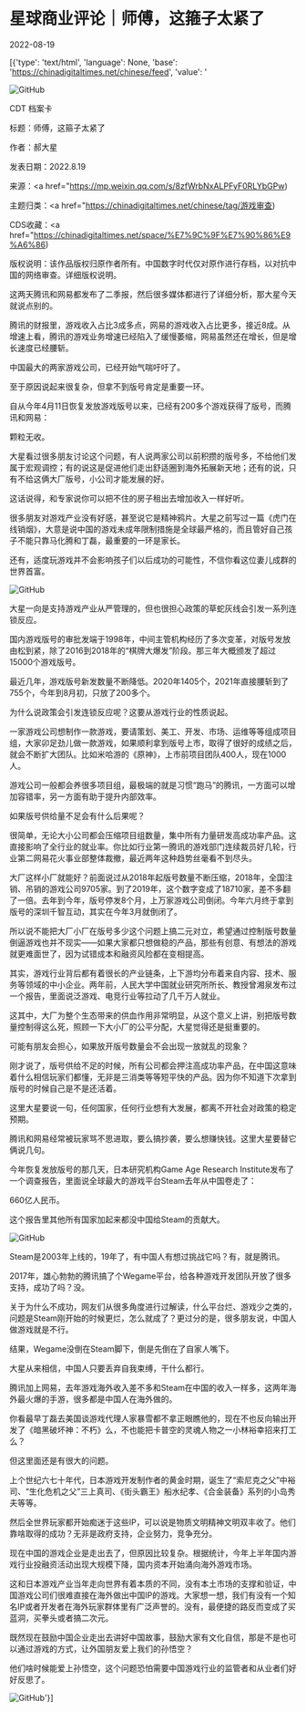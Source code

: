 # 星球商业评论｜师傅，这箍子太紧了

2022-08-19

[{'type': 'text/html', 'language': None, 'base': 'https://chinadigitaltimes.net/chinese/feed', 'value': '











![GitHub](https://chinadigitaltimes.net/chinese/files/2022/08/image-1660947003392.png)



CDT 档案卡

标题：师傅，这箍子太紧了

作者：郝大星

发表日期：2022.8.19

来源：<a href="https://mp.weixin.qq.com/s/8zfWrbNxALPFyF0RLYbGPw)

主题归类：<a href="https://chinadigitaltimes.net/chinese/tag/游戏审查)

CDS收藏：<a href="https://chinadigitaltimes.net/space/%E7%9C%9F%E7%90%86%E9%A6%86)

版权说明：该作品版权归原作者所有。中国数字时代仅对原作进行存档，以对抗中国的网络审查。详细版权说明。





这两天腾讯和网易都发布了二季报，然后很多媒体都进行了详细分析，那大星今天就说点别的。

腾讯的财报里，游戏收入占比3成多点，网易的游戏收入占比更多，接近8成。从增速上看，腾讯的游戏业务增速已经陷入了缓慢萎缩，网易虽然还在增长，但是增长速度已经腰斩。

中国最大的两家游戏公司，已经开始气喘吁吁了。

至于原因说起来很复杂，但拿不到版号肯定是重要一环。

自从今年4月11日恢复发放游戏版号以来，已经有200多个游戏获得了版号，而腾讯和网易：

颗粒无收。

大星看过很多朋友讨论这个问题，有人说两家公司以前积攒的版号多，不给他们发属于宏观调控；有的说这是促进他们走出舒适圈到海外拓展新天地；还有的说，只有不给这俩大厂版号，小公司才能发展的好。

这话说得，和专家说你可以把不住的房子租出去增加收入一样好听。

很多朋友对游戏产业没有好感，甚至说它是精神鸦片。大星之前写过一篇《虎门在线销烟》，大意是说中国的游戏未成年限制措施是全球最严格的，而且管好自己孩子不能只靠马化腾和丁磊，最重要的一环是家长。

还有，适度玩游戏并不会影响孩子们以后成功的可能性，不信你看这位妻儿成群的世界首富。

![GitHub](https://chinadigitaltimes.net/chinese/files/2022/08/post-685924-63000be29591b.png)

大星一向是支持游戏产业从严管理的，但也很担心政策的草蛇灰线会引发一系列连锁反应。

国内游戏版号的审批发端于1998年，中间主管机构经历了多次变革，对版号发放由松到紧，除了2016到2018年的“棋牌大爆发”阶段。那三年大概颁发了超过15000个游戏版号。

最近几年，游戏版号新发数量不断降低。2020年1405个，2021年直接腰斩到了755个，今年到8月初，只放了200多个。

为什么说政策会引发连锁反应呢？这要从游戏行业的性质说起。

一家游戏公司想制作一款游戏，要请策划、美工、开发、市场、运维等等组成项目组，大家卯足劲儿做一款游戏，如果顺利拿到版号上市，取得了很好的成绩之后，就会不断扩大团队。比如米哈游的《原神》，上市前项目团队400人，现在1000人。

游戏公司一般都会养很多项目组，最极端的就是习惯“跑马”的腾讯，一方面可以增加容错率，另一方面有助于提升内部效率。

如果版号供给量不足会有什么后果呢？

很简单，无论大小公司都会压缩项目组数量，集中所有力量研发高成功率产品。这直接影响了全行业的就业率。你比如行业第一腾讯的游戏部门连续裁员好几轮，行业第二网易花火事业部整体裁撤，最近两年这种趋势丝毫看不到尽头。

大厂这样小厂就能好？前面说过从2018年起版号数量不断压缩，2018年，全国注销、吊销的游戏公司9705家。到了2019年，这个数字变成了18710家，差不多翻了一倍。去年到今年，版号停发8个月，上万家游戏公司倒闭。今年六月终于拿到版号的深圳千智互动，其实在今年3月就倒闭了。

所以说不能把大厂小厂在版号多少这个问题上搞二元对立，希望通过控制版号数量倒逼游戏也并不现实——如果大家都只想做稳的产品，那些有创意、有想法的游戏就更难面世了，因为试错成本和融资风险都在变相提高。

其实，游戏行业背后都有着很长的产业链条，上下游均分布着来自内容、技术、服务等领域的中小企业。两年前，人民大学中国就业研究所所长、教授曾湘泉发布过一个报告，里面说泛游戏、电竞行业等拉动了几千万人就业。

这其中，大厂为整个生态带来的供血作用非常明显，从这个意义上讲，别把版号数量控制得这么死，照顾一下大小厂的公平分配，大星觉得还是挺重要的。

可能有朋友会担心，如果放开版号数量会不会出现一放就乱的现象？

刚才说了，版号供给不足的时候，所有公司都会押注高成功率产品，在中国这意味着什么相信玩家们都懂，无非是三消类等等短平快的产品。因为你不知道下次拿到版号的时候自己是不是还活着。

这里大星要说一句，任何国家，任何行业想有大发展，都离不开社会对政策的稳定预期。

腾讯和网易经常被玩家骂不思进取，要么搞抄袭，要么想赚快钱。这里大星要替它俩说几句。

今年恢复发放版号的那几天，日本研究机构Game Age Research Institute发布了一个调查报告，里面说全球最大的游戏平台Steam去年从中国卷走了：

660亿人民币。

这个报告里其他所有国家加起来都没中国给Steam的贡献大。

![GitHub](https://chinadigitaltimes.net/chinese/files/2022/08/post-685924-63000be2a3a73.png)

Steam是2003年上线的，19年了，有中国人有想过挑战它吗？有，就是腾讯。

2017年，雄心勃勃的腾讯搞了个Wegame平台，给各种游戏开发团队开放了很多支持，成功了吗？没。

关于为什么不成功，网友们从很多角度进行过解读，什么平台烂、游戏少之类的，问题是Steam刚开始的时候更烂，怎么就成了？更过分的是，很多朋友说，中国人做游戏就是不行。

结果，Wegame没倒在Steam脚下，倒是先倒在了自家人嘴下。

大星从来相信，中国人只要丢弃自我束缚，干什么都行。

腾讯加上网易，去年游戏海外收入差不多和Steam在中国的收入一样多，这两年海外最火爆的手游，很多都是中国人在海外做的。

你看最早丁磊去美国谈游戏代理人家暴雪都不拿正眼瞧他的，现在不也反向输出开发了《暗黑破坏神：不朽》么，不也能把卡普空的灵魂人物之一小林裕幸招来打工么？

但这里面还是有很大的问题。

上个世纪六七十年代，日本游戏开发制作者的黄金时期，诞生了“索尼克之父”中裕司、“生化危机之父”三上真司、《街头霸王》船水纪孝、《合金装备》系列的小岛秀夫等等。

然后全世界玩家都开始痴迷于这些IP，可以说是物质文明精神文明双丰收了。他们靠啥取得的成功？无非是政府支持，企业努力，竞争充分。

现在中国的游戏企业是走出去了，但原因比较复杂。根据统计，今年上半年国内游戏行业投融资活动出现大规模下降，国内资本开始涌向海外游戏市场。

这和日本游戏产业当年走向世界有着本质的不同，没有本土市场的支撑和验证，中国游戏公司们很难直接在海外做出中国IP的游戏。大家想一想，我们有没有一个知名IP或者开发者在海外玩家群体里有广泛声誉的。没有，最便捷的路反而变成了买蓝洞，买拳头或者搞二次元。

既然现在鼓励中国企业走出去讲好中国故事，鼓励大家有文化自信，那是不是也可以通过游戏的方式，让外国朋友爱上我们的孙悟空？

他们啥时候能爱上孙悟空，这个问题恐怕需要中国游戏行业的监管者和从业者们好好反思了。

![GitHub](https://chinadigitaltimes.net/chinese/files/2022/08/post-685924-63000be2aac79.png)'}]